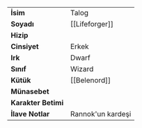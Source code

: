 |  |  |  
|---|---|  
| **İsim** | Talog|  
| **Soyadı** | [[Lifeforger]]|  
| **Hizip** | |  
| **Cinsiyet** | Erkek|  
| **Irk** | Dwarf|  
| **Sınıf** | Wizard|  
| **Kütük** | [[Belenord]]|  
| **Münasebet** | |  
| **Karakter Betimi** | |  
| **İlave Notlar** | Rannok'un kardeşi|  
